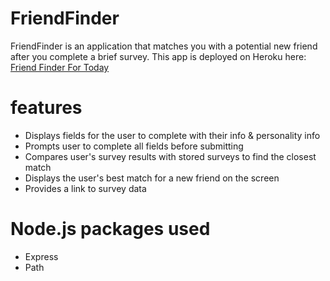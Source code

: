 # FriendFinder
FriendFinder is an application that matches you with a potential new friend after you complete a brief survey. This app is deployed on Heroku here: [Friend Finder For Today](https://friend-finder-for-today.herokuapp.com/)

# features
* Displays fields for the user to complete with their info & personality info
* Prompts user to complete all fields before submitting
* Compares user's survey results with stored surveys to find the closest match
* Displays the user's best match for a new friend on the screen
* Provides a link to survey data

# Node.js packages used
* Express
* Path
